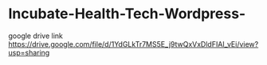 # Incubate-Health-Tech-Wordpress-
google drive link
https://drive.google.com/file/d/1YdGLkTr7MS5E_j9twQxVxDldFIAI_vEi/view?usp=sharing

